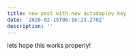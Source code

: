 ```yaml
---
title: new post with new autodeploy key
date: '2020-02-15T06:16:23.270Z'
description: ''
---
```

lets hope this works properly!